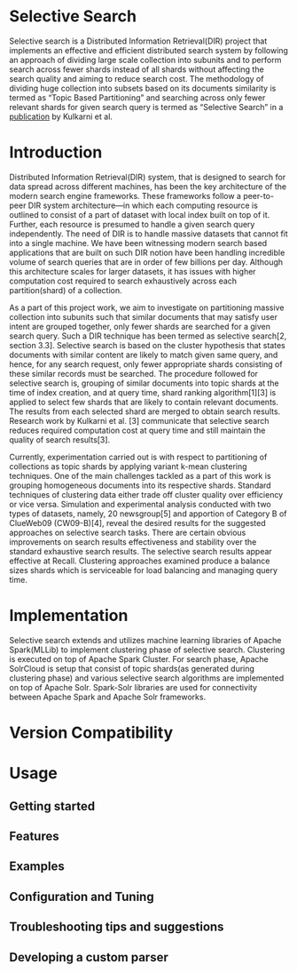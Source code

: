 # Selective Search

Selective search is a Distributed Information Retrieval(DIR) project that implements an effective and efficient distributed search system by following an approach of dividing large scale collection into subunits and to perform search across fewer shards instead of all shards without affecting the search quality and aiming to reduce search cost. 
The methodology of dividing huge collection into subsets based on its documents similarity is termed as “Topic Based Partitioning” and searching across only fewer relevant shards for given search query is termed as “Selective Search” in a [publication](online.sfsu.edu/ak/#publications) by Kulkarni et al. 

# Introduction
Distributed Information Retrieval(DIR) system, that is designed to search for data spread across different machines, has been the key architecture of the modern search engine frameworks. These frameworks follow a peer-to-peer DIR system architecture—in which each computing resource is outlined to consist of a part of dataset with local index built on top of it. Further, each resource is presumed to handle a given search query independently. The need of DIR is to handle massive datasets that cannot fit into a single machine. We have been witnessing modern search based applications that are built on such DIR notion have been handling incredible volume of search queries that are in order of few billions per day. Although this architecture scales for larger datasets, it has issues with higher computation cost required to search exhaustively across each partition(shard) of a collection.

As a part of this project work, we aim to investigate on partitioning massive collection into subunits such that similar documents that may satisfy user intent are grouped together, only fewer shards are searched for a given search query. Such a DIR technique has been termed as selective search[2, section 3.3]. Selective search is based on the cluster hypothesis that states documents with similar content are likely to match given same query, and hence, for any search request, only fewer appropriate shards consisting of these similar records must be searched. The procedure followed for selective search is, grouping of similar documents into topic shards at the time of index creation, and at query time, shard ranking algorithm[1][3] is applied to select few shards that are likely to contain relevant documents. The results from each selected shard are merged to obtain search results. Research work by Kulkarni et al. [3] communicate that selective search reduces required computation cost at query time and still maintain the quality of search  results[3]. 

Currently, experimentation carried out is with respect to partitioning of collections as topic shards by applying variant k-mean clustering techniques. One of the main challenges tackled as a part of this work is grouping homogeneous documents into its respective shards. Standard techniques of clustering data either trade off cluster quality over efficiency or vice versa. Simulation and experimental analysis conducted with two types of datasets, namely, 20 newsgroup[5] and apportion of Category B of ClueWeb09 (CW09-B)[4], reveal the desired results for the suggested approaches on selective search tasks. There are certain obvious improvements on search results effectiveness and stability over the standard exhaustive search results. The selective search results appear effective at Recall. Clustering approaches examined produce a balance sizes shards which is serviceable for load balancing and managing query time. 	
 
# Implementation 
Selective search extends and utilizes machine learning libraries of Apache Spark(MLLib) to implement clustering phase of selective search. Clustering is executed on top of Apache Spark Cluster.
For search phase, Apache SolrCloud is setup that consist of topic shards(as generated during clustering phase) and various selective search algorithms are implemented on top of Apache Solr.
Spark-Solr libraries are used for connectivity between Apache Spark and Apache Solr frameworks.

# Version Compatibility 


# Usage
 
## Getting started

## Features

## Examples

## Configuration and Tuning

## Troubleshooting tips and suggestions

## Developing a custom parser


